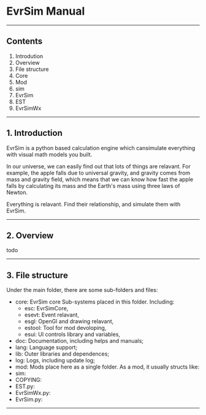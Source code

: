 # EvrSim Manual

---

## Contents

1. Introdution
2. Overview
3. File structure
4. Core
5. Mod
6. sim
7. EvrSim
8. EST
9. EvrSimWx

---

## 1. Introduction

EvrSim is a python based calculation engine which cansimulate everything with visual math models you built.

In our universe, we can easily find out that lots of things are relavant. For example, the apple falls due to universal gravity, and gravity comes from mass and gravity field, which means that we can know how fast the apple falls by calculating its mass and the Earth's mass using three laws of Newton.

Everything is relavant. Find their relationship, and simulate them with EvrSim.

---

## 2. Overview

todo

---

## 3. File structure

Under the main folder, there are some sub-folders and files:

* core: EvrSim core Sub-systems placed in this folder. Including:
  * esc: EvrSimCore,
  * esevt: Event relavant,
  * esgl: OpenGl and drawing relavant,
  * estool: Tool for mod devoloping,
  * esui: UI controls library and variables,
* doc: Documentation, including helps and manuals;
* lang: Language support;
* lib: Outer libraries and dependences;
* log: Logs, including update log;
* mod: Mods place here as a single folder. As a mod, it usually structs like:
* sim:
* COPYING:
* EST.py:
* EvrSimWx.py:
* EvrSim.py:

---

